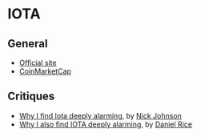 IOTA
====

General
-------
* [Official site](https://iota.org/)
* [CoinMarketCap](https://coinmarketcap.com/currencies/iota/)

Critiques
---------
* [Why I find Iota deeply alarming](https://hackernoon.com/why-i-find-iota-deeply-alarming-934f1908194b), by [Nick Johnson](https://hackernoon.com/@weka)
* [Why I also find IOTA deeply alarming](https://medium.com/@thedrbits/why-i-also-find-iota-deeply-alarming-99d4f2da3282), by [Daniel Rice](https://medium.com/@thedrbits)
